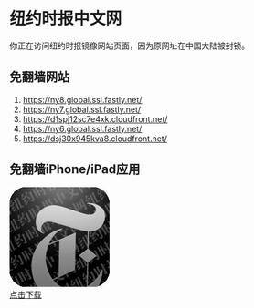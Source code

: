<h1>纽约时报中文网</h1>
<p>你正在访问纽约时报镜像网站页面，因为原网址在中国大陆被封锁。</p>
<h2>免翻墙网站</h2>
<ol>
<li><a href="https://ny8.global.ssl.fastly.net/" target="1">https://ny8.global.ssl.fastly.net/</a></li>
<li><a href="https://ny7.global.ssl.fastly.net/" target="2">https://ny7.global.ssl.fastly.net/</a></li>
<li><a href="https://d1spj12sc7e4xk.cloudfront.net/" target="3">https://d1spj12sc7e4xk.cloudfront.net/</a></li>
<li><a href="https://ny6.global.ssl.fastly.net/" target="4">https://ny6.global.ssl.fastly.net/</a></li>
<li><a href="https://dsj30x945kva8.cloudfront.net/" target="5">https://dsj30x945kva8.cloudfront.net/</a></li>
</ol>
<h2>免翻墙iPhone/iPad应用</h2>
<p>
	<a href="https://itunes.apple.com/cn/app/niu-yue-shi-bao-zhong-wen-wang/id807498298?mt=8">
		<img src="icon175x175.jpeg" />
		<br/>点击下载
	</a>
</p>